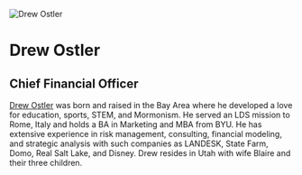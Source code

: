 ![Drew Ostler](assets/drew-ostler.png)
# Drew Ostler
## Chief Financial Officer
[Drew Ostler](http://www.linkedin.com/in/drewostler) was born and raised in the Bay Area where he developed a love for education, sports, STEM, and Mormonism. He served an LDS mission to Rome, Italy and holds a BA in Marketing and MBA from BYU. He has extensive experience in risk management, consulting, financial modeling, and strategic analysis with such companies as LANDESK, State Farm, Domo, Real Salt Lake, and Disney. Drew resides in Utah with wife Blaire and their three children.
